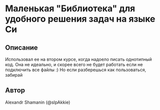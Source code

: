 # Маленькая "Библиотека" для удобного решения задач на языке Си

## Описание

Использовал ее на втором курсе, когда надоело писать однотипный код.
Она не идеально, и скорее всего не будет работать если не подключить все файлы :)
Но если разберешься как пользоваться, забирай

## Автор

Alexandr Shamanin (@slpAkkie)
